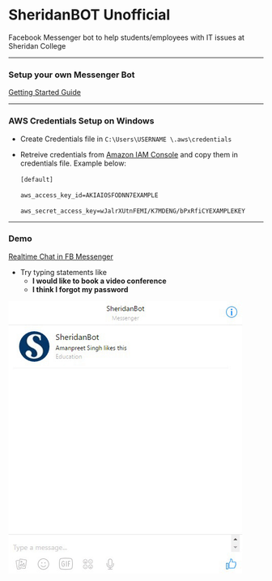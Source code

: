 # SheridanBOT  **Unofficial**

Facebook Messenger bot to help students/employees with IT issues at Sheridan College 


___



### Setup your own Messenger Bot


[Getting Started Guide](https://claudiajs.com/tutorials/hello-world-chatbot.html)


___



### AWS Credentials Setup on Windows
* Create Credentials file in `C:\Users\USERNAME \.aws\credentials`
* Retreive credentials from [Amazon IAM Console](http://docs.aws.amazon.com/cli/latest/userguide/cli-chap-getting-set-up.html#cli-signup) and copy them in credentials file. Example below:

  `[default]` 
  
  `aws_access_key_id=AKIAIOSFODNN7EXAMPLE` 
  
  `aws_secret_access_key=wJalrXUtnFEMI/K7MDENG/bPxRfiCYEXAMPLEKEY`
  

---
  
  
### Demo

[Realtime Chat in FB Messenger](http://m.me/sheridanBot)

* Try typing statements like 
   *  **I would like to book a video conference**
   *  **I think I forgot my password**

![GIF: Implementation of SheridanBOT](media/sheridanBot.gif)
